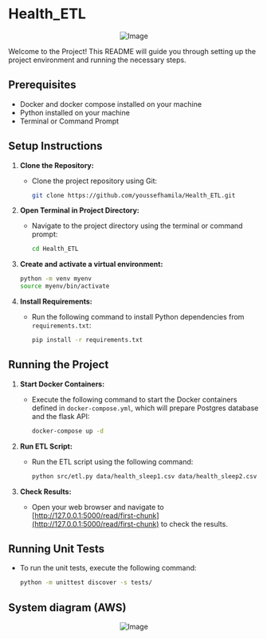 # Health_ETL
<div align="center">
  <img src="https://github.com/youssefhamila/Health_ETL/assets/84504249/028cae61-13ea-43d7-b4cf-401c7ac65bf8" alt="Image">
</div>

Welcome to the Project! This README will guide you through setting up the project environment and running the necessary steps.

## Prerequisites

- Docker and docker compose installed on your machine
- Python installed on your machine
- Terminal or Command Prompt

## Setup Instructions

1. **Clone the Repository:**
   - Clone the project repository using Git:
     ```bash
     git clone https://github.com/youssefhamila/Health_ETL.git
     ```

2. **Open Terminal in Project Directory:**
   - Navigate to the project directory using the terminal or command prompt:
     ```bash
     cd Health_ETL
     ```
     
3. **Create and activate a virtual environment:**
     ```bash
     python -m venv myenv
     source myenv/bin/activate
     ```

4. **Install Requirements:**
   - Run the following command to install Python dependencies from `requirements.txt`:
     ```bash
     pip install -r requirements.txt
     ```

## Running the Project

1. **Start Docker Containers:**
   - Execute the following command to start the Docker containers defined in `docker-compose.yml`, which will prepare Postgres database and the flask API:
     ```bash
     docker-compose up -d
     ```

2. **Run ETL Script:**
   - Run the ETL script using the following command:
     ```bash
     python src/etl.py data/health_sleep1.csv data/health_sleep2.csv
     ```

3. **Check Results:**
   - Open your web browser and navigate to [http://127.0.0.1:5000/read/first-chunk](http://127.0.0.1:5000/read/first-chunk) to check the results.

## Running Unit Tests

- To run the unit tests, execute the following command:
  ```bash
  python -m unittest discover -s tests/

## System diagram (AWS)
<div align="center">
  <img src="https://github.com/youssefhamila/Health_ETL/assets/84504249/13ee99d5-03e7-45b4-86ff-32737f6c3bdd" alt="Image">
</div>

